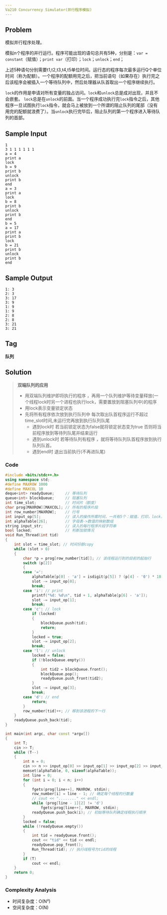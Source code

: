 ```yaml
---
Va210 Concurrency Simulator(并行程序模拟)
---
```


## Problem

模拟并行程序处理。

模拟n个程序的并行运行。程序可能出现的语句总共有5种，分别是：`var = constant`（赋值）；`print var`（打印）；`lock`；`unlock`；`end`；

上述5种语句分别需要t1,t2,t3,t4,t5单位时间。运行态的程序每次最多运行Q个单位时间（称为配额）。一个程序的配额用完之后，把当前语句（如果存在）执行完之后该程序会被插入一个等待队列中，然后处理器从队首取出一个程序继续执行。

`lock`的作用是申请对所有变量的独占访问。`lock`和`unlock`总是成对出现，并且不会嵌套。
 `lock`总是在`unlock`的前面。当一个程序成功执行完`lock`指令之后，其他程序一旦试图执行`lock`指令，就会马上被放到一个所谓的阻止队列的尾部（没有用完的配额就浪费了）。当`unlock`执行完毕后，阻止队列的第一个程序进入等待队列的首部。

## Sample Input

```
1
3 1 1 1 1 1 1
a = 4
print a
lock
b = 9
print b
unlock
print b
end
a = 3
print a
lock
b = 8
print b 
unlock
print b
end
b = 5
a = 17
print a
print b
lock
b = 21
print b
unlock
print b
end
```

## Sample Output

```
1: 3
2: 3
3: 17
3: 9
1: 9
1: 9
2: 8
2: 8
3: 21
3: 21
```



## Tag

**队列**

## Solution

> **双端队列的应用**
>
> - 用双端队列维护即将执行的程序 ，再用一个队列维护等待变量释放(一个线程lock时另一个进程也执行lock，需要置放到阻塞队列中)的程序 
> - 用lock表示变量锁定状态
> - 先将所有程序依次放到执行队列中  每次取出队首程序运行不超过time_slot时间,未运行完再放到执行队列队尾 
>   - 遇到lock时  若当前锁定状态为false就将锁定状态变为true  否则将当前程序放到等待列队尾并结束运行  
>   - 遇到unlock时  若等待队列有程序 ，就将等待队列队首程序放到执行队列队首。
>   - 遇到end时 退出当前执行(不再进队尾)

### Code

```c++
#include <bits/stdc++.h>
using namespace std;
#define MAXROW 1000
#define MAXCOL 10
deque<int> readyQueue;     // 等待队列
queue<int> blockQueue;     // 阻塞队列
int time_slot;             // 时间片（额度）
char prog[MAXROW][MAXCOL]; // 所有的程序片段
int row_number[MAXROW];    // 行号
int input_op[5];           // 读入的操作所需时间，一共有5个：赋值，打印，lock，unlock，end
int alphaTable[26];        // 字母表->数值的映射数组
string input_str;          // 读入的每行程序片段字符串
bool locked;               // 判断加锁情况
void Run_Thread(int tid)
{
    int slot = time_slot; // 时间份额copy
    while (slot > 0)
    {
        char *p = prog[row_number[tid]]; // 该线程运行到的目前的起始行
        switch (p[2])
        {
        case '=':
            alphaTable[p[0] - 'a'] = isdigit(p[5]) ? (p[4] - '0') * 10 + p[5] - '0' : p[4] - '0';
            slot -= input_op[0];
            break;
        case 'i': // print
            printf("%d: %d\n", tid + 1, alphaTable[p[6] - 'a']);
            slot -= input_op[1];
            break;
        case 'c': // lock
            if (locked)
            {
                blockQueue.push(tid);
                return;
            }
            locked = true;
            slot -= input_op[2];
            break;
        case 'l': // unlock
            locked = false;
            if (!blockQueue.empty())
            {
                int tid2 = blockQueue.front();
                blockQueue.pop();
                readyQueue.push_front(tid2);
            }
            slot -= input_op[3];
            break;
        case 'd': // end
            return;
        }
        row_number[tid]++; // 移到该进程的下一行
    }
    readyQueue.push_back(tid);
}

int main(int argc, char const *argv[])
{
    int T;
    cin >> T;
    while (T--)
    {
        int n = 0;
        cin >> n >> input_op[0] >> input_op[1] >> input_op[2] >> input_op[3] >> input_op[4] >> time_slot;
        memset(alphaTable, 0, sizeof(alphaTable));
        int line = 0;
        for (int i = 0; i < n; i++)
        {
            fgets(prog[line++], MAXROW, stdin);
            row_number[i] = line - 1; // 确定每个线程的行数量
            // cout << "........" << endl;
            while (prog[line - 1][2] != 'd')
                fgets(prog[line++], MAXROW, stdin);
            readyQueue.push_back(i); // 初始等待队列确定线程执行顺序
        }
        locked = false;
        while (!readyQueue.empty())
        {
            int tid = readyQueue.front();
            cout << "tid" << tid << endl;
            readyQueue.pop_front();
            Run_Thread(tid); // 执行线程号为tid的线程
        }
        if (T)
            cout << endl;
    }
    return 0;
}

```

### Complexity Analysis

- 时间复杂度：O(N²)
- 空间复杂度：O(N)
